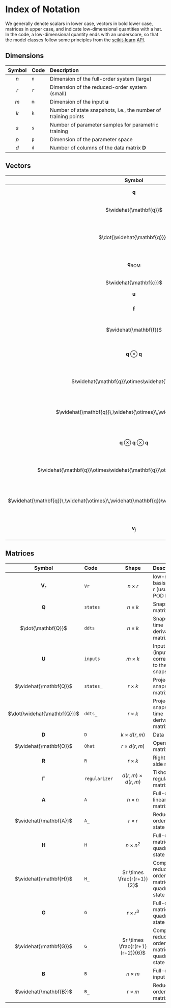 # Index of Notation

We generally denote scalars in lower case, vectors in bold lower case, matrices in upper case, and indicate low-dimensional quantities with a hat.
In the code, a low-dimensional quantity ends with an underscore, so that the model classes follow some principles from the [scikit-learn](https://scikit-learn.org/stable/index.html) [API](https://scikit-learn.org/stable/developers/contributing.html#apis-of-scikit-learn-objects).

## Dimensions

| Symbol | Code | Description |
| :----: | :--- | :---------- |
| $n$ | `n` | Dimension of the full-order system (large) |
| $r$ | `r` | Dimension of the reduced-order system (small) |
| $m$ | `m` | Dimension of the input $\mathbf{u}$ |
| $k$ | `k` | Number of state snapshots, i.e., the number of training points |
| $s$ | `s` | Number of parameter samples for parametric training |
| $p$ | `p` | Dimension of the parameter space |
| $d$ | `d` | Number of columns of the data matrix $\mathbf{D}$ |

<!-- | <img src="./img/notation/eq04.svg"> | `l` | Dimension of the output **y** | -->

<!-- ### Scalars

| Symbol | Code | Description |
| :----: | :--- | :---------- |
| $n_{t}$ | `nt`  | Number of time steps in a simulation |
| $\mu$ | `µ` | Scalar parameter (_p_ = 1). | -->


## Vectors

| Symbol | Code | Size | Description |
| :----: | :--- | :--: | :---------- |
| $\mathbf{q}$ | `state` | $n$ | Full-order state vector |
| $\widehat{\mathbf{q}}$ | `state_` | $r$ | Reduced-order state vector |
| $\dot{\widehat{\mathbf{q}}}$ | `ddt_` | $r$ | Reduced-order state time derivative vector |
| $\mathbf{q}_{\text{ROM}}$ | `q_ROM` | $n$ | Approximation to $\mathbf{q}$ produced by ROM |
| $\widehat{\mathbf{c}}$ | `c_` | $r$ | Learned constant term  |
| $\mathbf{u}$ | `inputs` | $m$ | Input vector  |
| $\mathbf{f}$ | `f(t,x,u(t))` or `f(x,u)` | $n$ | Full-order system operator |
| $\widehat{\mathbf{f}}$ | `f_(t,x_,u(t))` or `f(x_,u)` | $r$  | Reduced-order system operator |
| $\mathbf{q}\otimes\mathbf{q}$ | `np.kron(q,q)` | $n^2$ | Quadratic Kronecker product of full state |
| $\widehat{\mathbf{q}}\otimes\widehat{\mathbf{q}}$ | `np.kron(x_,x_)` | $r^2$  | Quadratic Kronecker product of reduced state |
| $\widehat{\mathbf{q}}\,\widehat{\otimes}\,\widehat{\mathbf{q}}$ | `utils.kron2c(x_)` | $\frac{r(r+1)}{2}$ | Compact quadratic Kronecker product of reduced state |
| $\mathbf{q}\otimes\mathbf{q}\otimes\mathbf{q}$ | `np.kron(q,np.kron(q,q))` | $n^3$ | Cubic Kronecker product of full state |
| $\widehat{\mathbf{q}}\otimes\widehat{\mathbf{q}}\otimes\widehat{\mathbf{q}}$ | `np.kron(x_,np.kron(x_,x_))` | $r^3$  | Cubic Kronecker product of reduced state |
| $\widehat{\mathbf{q}}\,\widehat{\otimes}\,\widehat{\mathbf{q}}\widehat{\otimes}\,\widehat{\mathbf{q}}$ | `utils.kron3c(x_)` | $\frac{r(r+1)(r+2)}{6}$ | Compact cubic Kronecker product of reduced state |
| $\mathbf{v}_{j}$ | `vj` | $n$ | $j$th basis vector, i.e., column $j$ of $\mathbf{V}_{r}$ |

<!-- | **y**  | `y`             | Output vector | -->
<!-- | **y_ROM**, **y~** | `y_ROM`      | Approximation to **y** produced by ROM | -->

## Matrices

| Symbol | Code | Shape | Description |
| :----: | :--- | :---: | :---------- |
| $\mathbf{V}_{r}$ | `Vr` | $n \times r$ | low-rank basis of rank _r_ (usually the POD basis) |
| $\mathbf{Q}$ | `states` | $n \times k$ | Snapshot matrix |
| $\dot{\mathbf{Q}}$ | `ddts` | $n \times k$ | Snapshot time derivative matrix |
| $\mathbf{U}$ | `inputs` | $m \times k$ | Input matrix (inputs corresonding to the snapshots) |
| $\widehat{\mathbf{Q}}$ | `states_` | $r \times k$ | Projected snapshot matrix |
| $\dot{\widehat{\mathbf{Q}}}$ | `ddts_` | $r \times k$ | Projected snapshot time derivative matrix |
| $\mathbf{D}$ | `D` | $k \times d(r,m)$ | Data matrix |
| $\widehat{\mathbf{O}}$ | `Ohat` | $r \times d(r,m)$ | Operator matrix |
| $\mathbf{R}$ | `R` | $r \times k$ | Right-hand side matrix |
| $\boldsymbol{\Gamma}$ | `regularizer` | $d(r,m) \times d(r,m)$ | Tikhonov regularization matrix |
| $\mathbf{A}$ | `A` | $n \times n$ | Full-order linear state matrix |
| $\widehat{\mathbf{A}}$ | `A_` | $r \times r$ | Reduced-order linear state matrix |
| $\mathbf{H}$ | `H` | $n \times n^2$ | Full-order matricized quadratic state tensor |
| $\widehat{\mathbf{H}}$ | `H_` | $r \times \frac{r(r+1)}{2}$ | Compact reduced-order matricized quadratic state tensor |
| $\mathbf{G}$ | `G` | $r \times r^3$ | Full-order matricized quadratic state tensor |
| $\widehat{\mathbf{G}}$ | `G_` | $r \times \frac{r(r+1)(r+2)}{6}$ | Compact reduced-order matricized quadratic state tensor |
| $\mathbf{B}$ | `B` | $n \times m$ | Full-order input matrix |
| $\widehat{\mathbf{B}}$ | `B_` | $r \times m$ | Reduced-order input matrix |

<!-- | <img src="./img/notation/eq72.svg"> | `C` | <img src="./img/notation/eq73.svg"> | Full-order output matrix | -->
<!-- | <img src="./img/notation/eq74.svg"> | `C_` | <img src="./img/notation/eq75.svg"> | Reduced-order output matrix | -->
<!-- | <img src="\hat{N}_i"> | `Ni_` | <img src="./img/notation/eq55.svg"> | Bilinear state-input matrix for _i_th input | -->
